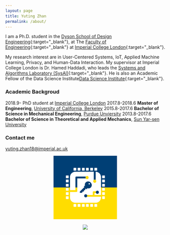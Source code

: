 ```yaml
---
layout: page
title: Yuting Zhan
permalink: /about/
---
```


I am a Ph.D. student in the [Dyson School of Design Engineering](http://www.imperial.ac.uk/design-engineering/){:target="_blank"}, at The [Faculty of Engineering](http://www.imperial.ac.uk/engineering/){:target="_blank"} at [Imperial College London](http://www.imperial.ac.uk){:target="_blank"}. 

My research interest are in User-Centered Systems, IoT, Applied Machine Learning, Privacy, and Human-Data Interaction. My supervisor at Imperial College London is Dr. Hamed Haddadi, who leads the [Systems and Algorithms Laboratory (SysAl)](https://www.imperial.ac.uk/sysal){:target="_blank"}. He is also an Academic Fellow of the Data Science Institute[Data Science Institute](https://www.imperial.ac.uk/data-science/){:target="_blank"}.

### Academic Backgroud

2018.9-   PhD student at [Imperial College London](https://www.imperial.ac.uk)
2017.8-2018.6 **Master of Engineering**, [University of California, Berkeley](https://www.berkeley.edu)
2015.8-2017.6 **Bachelor of Science in Mechanical Engineering**, [Purdue Unviersity](https://www.purdue.edu)
2013.8-2017.6 **Bachelor of Science in Theoretical and Applied Mechanics**, [Sun Yar-sen University](http://www.sysu.edu.cn/2012/en/index.htm)

### Contact me

[yuting.zhan18@imperial.ac.uk](mailto:yuting.zhan18@imperial.ac.uk)

<p align="center">
<a href="https://www.imperial.ac.uk/sysal/"><img src="https://raw.githubusercontent.com/haddadi/haddadi.github.io/master/images/SysALLogo.jpg" width="200"/>
<p align="center">
<a href="https://www.imperial.ac.uk"><img src="http://www.imperial.ac.uk/ImageCropToolT4/imageTool/uploaded-images/Blue-on-white--tojpeg_1495792235526_x1.jpg" width="200"/>
